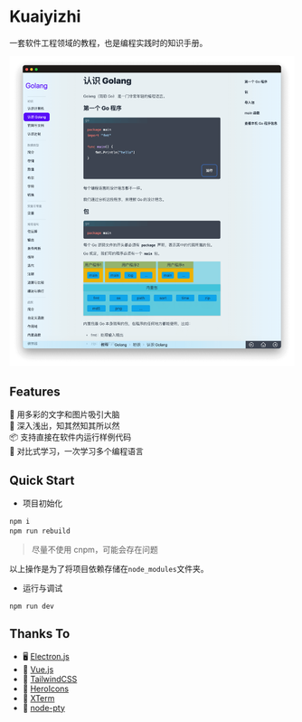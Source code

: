 # Kuaiyizhi

一套软件工程领域的教程，也是编程实践时的知识手册。

![](public/images/app-firstsight.min.png)

## Features

🎯 用多彩的文字和图片吸引大脑  
💪 深入浅出，知其然知其所以然  
📦 支持直接在软件内运行样例代码  
🌱 对比式学习，一次学习多个编程语言

## Quick Start

- 项目初始化

```sh
npm i
npm run rebuild
```

> 尽量不使用 cnpm，可能会存在问题

以上操作是为了将项目依赖存储在`node_modules`文件夹。

- 运行与调试

```
npm run dev
```

## Thanks To

- 🖥 [Electron.js](https://www.electronjs.org)
- 🏃 [Vue.js](https://cn.vuejs.org)
- 🌈 [TailwindCSS](https://www.electronjs.org)
- 🍞 [HeroIcons](https://heroicons.com)
- 🎹 [XTerm](https://xtermjs.org)
- 🚄 [node-pty](https://github.com/microsoft/node-pty)
